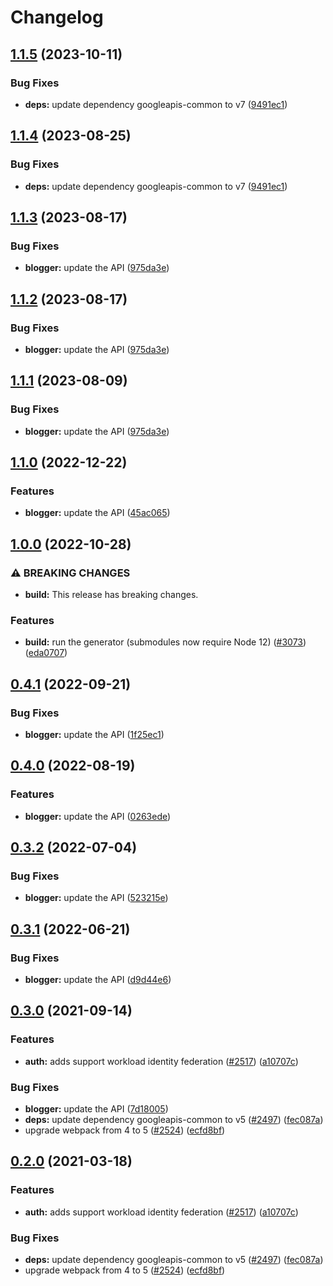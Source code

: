 # Changelog

## [1.1.5](https://github.com/googleapis/google-api-nodejs-client/compare/blogger-v1.1.4...blogger-v1.1.5) (2023-10-11)


### Bug Fixes

* **deps:** update dependency googleapis-common to v7 ([9491ec1](https://github.com/googleapis/google-api-nodejs-client/commit/9491ec1cdc3c413e7d73edcfcd59cf5c28a7c855))

## [1.1.4](https://github.com/googleapis/google-api-nodejs-client/compare/blogger-v1.1.3...blogger-v1.1.4) (2023-08-25)


### Bug Fixes

* **deps:** update dependency googleapis-common to v7 ([9491ec1](https://github.com/googleapis/google-api-nodejs-client/commit/9491ec1cdc3c413e7d73edcfcd59cf5c28a7c855))

## [1.1.3](https://github.com/googleapis/google-api-nodejs-client/compare/blogger-v1.1.2...blogger-v1.1.3) (2023-08-17)


### Bug Fixes

* **blogger:** update the API ([975da3e](https://github.com/googleapis/google-api-nodejs-client/commit/975da3e0ed4604f3951eac2abd3a39623958a496))

## [1.1.2](https://github.com/googleapis/google-api-nodejs-client/compare/blogger-v1.1.1...blogger-v1.1.2) (2023-08-17)


### Bug Fixes

* **blogger:** update the API ([975da3e](https://github.com/googleapis/google-api-nodejs-client/commit/975da3e0ed4604f3951eac2abd3a39623958a496))

## [1.1.1](https://github.com/googleapis/google-api-nodejs-client/compare/blogger-v1.1.0...blogger-v1.1.1) (2023-08-09)


### Bug Fixes

* **blogger:** update the API ([975da3e](https://github.com/googleapis/google-api-nodejs-client/commit/975da3e0ed4604f3951eac2abd3a39623958a496))

## [1.1.0](https://github.com/googleapis/google-api-nodejs-client/compare/blogger-v1.0.0...blogger-v1.1.0) (2022-12-22)


### Features

* **blogger:** update the API ([45ac065](https://github.com/googleapis/google-api-nodejs-client/commit/45ac065fb17f0ae8c0c2f988cfc82458dfed84a0))

## [1.0.0](https://github.com/googleapis/google-api-nodejs-client/compare/blogger-v0.4.1...blogger-v1.0.0) (2022-10-28)


### ⚠ BREAKING CHANGES

* **build:** This release has breaking changes.

### Features

* **build:** run the generator (submodules now require Node 12) ([#3073](https://github.com/googleapis/google-api-nodejs-client/issues/3073)) ([eda0707](https://github.com/googleapis/google-api-nodejs-client/commit/eda07079dadab46a80b6f9ede618f4f43030169e))

## [0.4.1](https://github.com/googleapis/google-api-nodejs-client/compare/blogger-v0.4.0...blogger-v0.4.1) (2022-09-21)


### Bug Fixes

* **blogger:** update the API ([1f25ec1](https://github.com/googleapis/google-api-nodejs-client/commit/1f25ec1c2e28cf87d0d414920b2eb26dbc27f7d0))

## [0.4.0](https://github.com/googleapis/google-api-nodejs-client/compare/blogger-v0.3.2...blogger-v0.4.0) (2022-08-19)


### Features

* **blogger:** update the API ([0263ede](https://github.com/googleapis/google-api-nodejs-client/commit/0263ede4588fbf390a5e38fdce8bfb9453c56e90))

## [0.3.2](https://github.com/googleapis/google-api-nodejs-client/compare/blogger-v0.3.1...blogger-v0.3.2) (2022-07-04)


### Bug Fixes

* **blogger:** update the API ([523215e](https://github.com/googleapis/google-api-nodejs-client/commit/523215e3851683169e2634c5349374eae20d9cc4))

## [0.3.1](https://github.com/googleapis/google-api-nodejs-client/compare/blogger-v0.3.0...blogger-v0.3.1) (2022-06-21)


### Bug Fixes

* **blogger:** update the API ([d9d44e6](https://github.com/googleapis/google-api-nodejs-client/commit/d9d44e6a7b94b0e61f16c76d28fa5ed1fe720524))

## [0.3.0](https://www.github.com/googleapis/google-api-nodejs-client/compare/blogger-v0.2.0...blogger-v0.3.0) (2021-09-14)


### Features

* **auth:** adds support workload identity federation ([#2517](https://www.github.com/googleapis/google-api-nodejs-client/issues/2517)) ([a10707c](https://www.github.com/googleapis/google-api-nodejs-client/commit/a10707c477759e7c9ef6360a2fe800856fb600c1))


### Bug Fixes

* **blogger:** update the API ([7d18005](https://www.github.com/googleapis/google-api-nodejs-client/commit/7d180051fb909a453c18f9c330e25b122680fc19))
* **deps:** update dependency googleapis-common to v5 ([#2497](https://www.github.com/googleapis/google-api-nodejs-client/issues/2497)) ([fec087a](https://www.github.com/googleapis/google-api-nodejs-client/commit/fec087abcf3d994dd41c3ffa0a0c12b1f9f09dae))
* upgrade webpack from 4 to 5  ([#2524](https://www.github.com/googleapis/google-api-nodejs-client/issues/2524)) ([ecfd8bf](https://www.github.com/googleapis/google-api-nodejs-client/commit/ecfd8bfcd06e1beabff7ec9a8c4000222379eb8d))

## [0.2.0](https://www.github.com/googleapis/google-api-nodejs-client/compare/blogger-v0.1.0...blogger-v0.2.0) (2021-03-18)


### Features

* **auth:** adds support workload identity federation ([#2517](https://www.github.com/googleapis/google-api-nodejs-client/issues/2517)) ([a10707c](https://www.github.com/googleapis/google-api-nodejs-client/commit/a10707c477759e7c9ef6360a2fe800856fb600c1))


### Bug Fixes

* **deps:** update dependency googleapis-common to v5 ([#2497](https://www.github.com/googleapis/google-api-nodejs-client/issues/2497)) ([fec087a](https://www.github.com/googleapis/google-api-nodejs-client/commit/fec087abcf3d994dd41c3ffa0a0c12b1f9f09dae))
* upgrade webpack from 4 to 5  ([#2524](https://www.github.com/googleapis/google-api-nodejs-client/issues/2524)) ([ecfd8bf](https://www.github.com/googleapis/google-api-nodejs-client/commit/ecfd8bfcd06e1beabff7ec9a8c4000222379eb8d))
